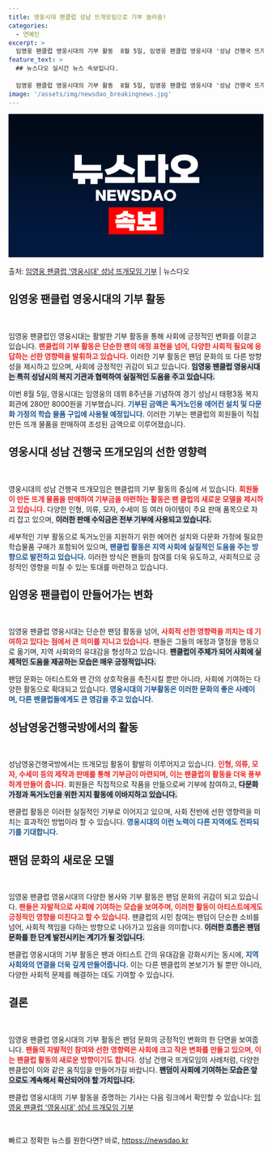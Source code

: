 ```yaml
---
title: 영웅시대 팬클럽 성남 뜨개모임으로 기부 놀라움!
categories:
  - 연예인
excerpt: >
  임영웅 팬클럽 영웅시대의 기부 활동  8월 5일, 임영웅 팬클럽 영웅시대 '성남 건행국 뜨개모임'은 임영웅 …
feature_text: >
  ## 뉴스다오 실시간 뉴스 속보입니다.

  임영웅 팬클럽 영웅시대의 기부 활동  8월 5일, 임영웅 팬클럽 영웅시대 '성남 건행국 뜨개모임'은 임영웅 …
image: '/assets/img/newsdao_breakingnews.jpg'
---
```


![뉴스다오 속보](/assets/img/newsdao_breakingnews.jpg)

<p>출처: <a href="httpss://newsdao.kr/5279" rel="dofollow">임영웅 팬클럽 '영웅시대' 성남 뜨개모임 기부</a> | 뉴스다오</p>

<h2 data-ke-size="size26">임영웅 팬클럽 영웅시대의 기부 활동</h2>

<p data-ke-size="size16">&nbsp;</p>

임영웅 팬클럽인 영웅시대는 활발한 기부 활동을 통해 사회에 긍정적인 변화를 이끌고 있습니다. <b><span style="color: #ee2323;">팬클럽의 기부 활동은 단순한 팬의 애정 표현을 넘어, 다양한 사회적 필요에 응답하는 선한 영향력을 발휘하고 있습니다.</span></b> 이러한 기부 활동은 팬덤 문화의 또 다른 방향성을 제시하고 있으며, 사회에 긍정적인 귀감이 되고 있습니다. <b><span style="background-color: #21538527;">임영웅 팬클럽 영웅시대는 특히 성남시의 복지 기관과 협력하여 실질적인 도움을 주고 있습니다.</span></b>

이번 8월 5일, 영웅시대는 임영웅의 데뷔 8주년을 기념하여 경기 성남시 태평3동 복지회관에 280만 8000원을 기부했습니다. <b><span style="color: #1a5490;">기부된 금액은 독거노인용 에어컨 설치 및 다문화 가정의 학습 물품 구입에 사용될 예정입니다.</span></b> 이러한 기부는 팬클럽의 회원들이 직접 만든 뜨개 물품을 판매하여 조성된 금액으로 이루어졌습니다. 

<h2 data-ke-size="size26">영웅시대 성남 건행국 뜨개모임의 선한 영향력</h2>

<p data-ke-size="size16">&nbsp;</p>

영웅시대의 성남 건행국 뜨개모임은 팬클럽의 기부 활동의 중심에 서 있습니다. <b><span style="color: #ee2323;">회원들이 만든 뜨개 물품을 판매하여 기부금을 마련하는 활동은 팬 클럽의 새로운 모델을 제시하고 있습니다.</span></b> 다양한 인형, 의류, 모자, 수세미 등 여러 아이템이 주요 판매 품목으로 자리 잡고 있으며, <b><span style="background-color: #21538527;">이러한 판매 수익금은 전부 기부에 사용되고 있습니다.</span></b>

세부적인 기부 활동으로 독거노인을 지원하기 위한 에어컨 설치와 다문화 가정에 필요한 학습물품 구매가 포함되어 있으며, <b><span style="color: #1a5490;">팬클럽 활동은 지역 사회에 실질적인 도움을 주는 방향으로 발전하고 있습니다.</span></b> 이러한 방식은 팬들의 참여를 더욱 유도하고, 사회적으로 긍정적인 영향을 미칠 수 있는 토대를 마련하고 있습니다.

<h2 data-ke-size="size26">임영웅 팬클럽이 만들어가는 변화</h2>

<p data-ke-size="size16">&nbsp;</p>

임영웅 팬클럽 영웅시대는 단순한 팬덤 활동을 넘어, <b><span style="color: #ee2323;">사회적 선한 영향력을 끼치는 데 기여하고 있다는 점에서 큰 의미를 지니고 있습니다.</span></b> 팬들은 그들의 애정과 열정을 행동으로 옮기며, 지역 사회와의 유대감을 형성하고 있습니다. <b><span style="background-color: #21538527;">팬클럽이 주체가 되어 사회에 실제적인 도움을 제공하는 모습은 매우 긍정적입니다.</span></b>

팬덤 문화는 아티스트와 팬 간의 상호작용을 촉진시킬 뿐만 아니라, 사회에 기여하는 다양한 활동으로 확대되고 있습니다. <b><span style="color: #1a5490;">영웅시대의 기부활동은 이러한 문화의 좋은 사례이며, 다른 팬클럽들에게도 큰 영감을 주고 있습니다.</span></b> 

<h2 data-ke-size="size26">성남영웅건행국방에서의 활동</h2>

<p data-ke-size="size16">&nbsp;</p>

성남영웅건행국방에서는 뜨개모임 활동이 활발히 이루어지고 있습니다. <b><span style="color: #ee2323;">인형, 의류, 모자, 수세미 등의 제작과 판매를 통해 기부금이 마련되며, 이는 팬클럽의 활동을 더욱 풍부하게 만들어 줍니다.</span></b> 회원들은 직접적으로 작품을 만듦으로써 기부에 참여하고, <b><span style="background-color: #21538527;">다문화 가정과 독거노인을 위한 지지 활동에 이바지하고 있습니다.</span></b>

팬클럽 활동은 이러한 실질적인 기부로 이어지고 있으며, 사회 전반에 선한 영향력을 미치는 효과적인 방법이라 할 수 있습니다. <b><span style="color: #1a5490;">영웅시대의 이런 노력이 다른 지역에도 전파되기를 기대합니다.</span></b>

<h2 data-ke-size="size26">팬덤 문화의 새로운 모델</h2>

<p data-ke-size="size16">&nbsp;</p>

임영웅 팬클럽 영웅시대의 다양한 봉사와 기부 활동은 팬덤 문화의 귀감이 되고 있습니다. <b><span style="color: #ee2323;">팬들은 자발적으로 사회에 기여하는 모습을 보여주며, 이러한 활동이 아티스트에게도 긍정적인 영향을 미친다고 할 수 있습니다.</span></b> 팬클럽의 시민 참여는 팬덤이 단순한 소비를 넘어, 사회적 책임을 다하는 방향으로 나아가고 있음을 의미합니다. <b><span style="background-color: #21538527;">이러한 흐름은 팬덤 문화를 한 단계 발전시키는 계기가 될 것입니다.</span></b>

팬클럽 영웅시대의 기부 활동은 팬과 아티스트 간의 유대감을 강화시키는 동시에, <b><span style="color: #1a5490;">지역 사회와의 연결을 더욱 깊게 만들어줍니다.</span></b> 이는 다른 팬클럽의 본보기가 될 뿐만 아니라, 다양한 사회적 문제를 해결하는 데도 기여할 수 있습니다. 

<h2 data-ke-size="size26">결론</h2>

<p data-ke-size="size16">&nbsp;</p>

임영웅 팬클럽 영웅시대의 기부 활동은 팬덤 문화의 긍정적인 변화의 한 단면을 보여줍니다. <b><span style="color: #ee2323;">팬들의 자발적인 참여와 선한 영향력은 사회에 크고 작은 변화를 만들고 있으며, 이는 팬클럽 활동의 새로운 방향이기도 합니다.</span></b> 성남 건행국 뜨개모임의 사례처럼, 다양한 팬클럽이 이와 같은 움직임을 만들어가길 바랍니다. <b><span style="background-color: #21538527;">팬덤이 사회에 기여하는 모습은 앞으로도 계속해서 확산되어야 할 가치입니다.</span></b>

팬클럽 영웅시대의 기부 활동을 증명하는 기사는 다음 링크에서 확인할 수 있습니다: <a href="httpss://newsdao.kr/5279">임영웅 팬클럽 '영웅시대' 성남 뜨개모임 기부</a> 

<p data-ke-size="size16">&nbsp;</p> 

빠르고 정확한 뉴스를 원한다면? 바로, <a href="httpss://newsdao.kr" rel="dofollow">httpss://newsdao.kr</a>


